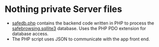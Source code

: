 # Nothing private Server files
* [safedb.php](safedb.php) contains the backend code written in PHP to process the [safebrowsing.sqllite3](safebrowsing.sqllite3) database. Uses the PHP PDO extension for database access.
* The PHP script uses JSON to communicate with the app front end.
